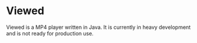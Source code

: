 # Viewed

Viewed is a MP4 player written in Java. It is currently in heavy development and is not ready for production use.
